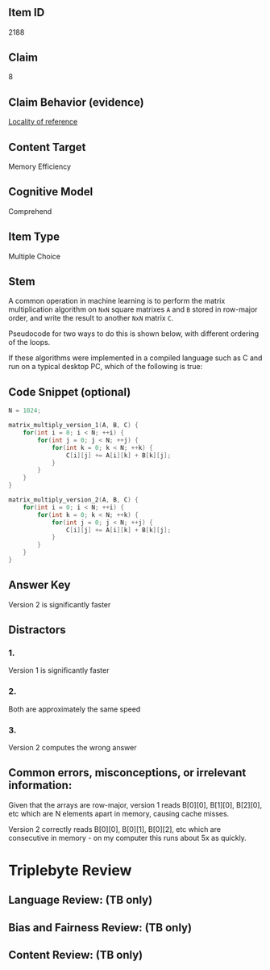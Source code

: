 #


## Item ID
2188

## Claim

8

## Claim Behavior (evidence)

[Locality of reference](https://en.wikipedia.org/wiki/Locality_of_reference)


## Content Target

Memory Efficiency

## Cognitive Model

Comprehend

## Item Type

Multiple Choice

## Stem

A common operation in machine learning is to perform the matrix multiplication algorithm on `NxN` square matrixes `A` and `B` stored in row-major order, and write the result to another `NxN` matrix `C`. 

Pseudocode for two ways to do this is shown below, with different ordering of the loops. 

If these algorithms were implemented in a compiled language such as C and run on a typical desktop PC, which of the following is true:


## Code Snippet (optional)

```C
N = 1024;

matrix_multiply_version_1(A, B, C) {
    for(int i = 0; i < N; ++i) {
        for(int j = 0; j < N; ++j) {
            for(int k = 0; k < N; ++k) {
                C[i][j] += A[i][k] + B[k][j];
            }
        }
    }
}

matrix_multiply_version_2(A, B, C) {
    for(int i = 0; i < N; ++i) {
        for(int k = 0; k < N; ++k) {
            for(int j = 0; j < N; ++j) {
                C[i][j] += A[i][k] + B[k][j];
            }
        }
    }
}
```


## Answer Key

Version 2 is significantly faster

## Distractors
### 1.

Version 1 is significantly faster

### 2.

Both are approximately the same speed

### 3.

Version 2 computes the wrong answer 


## Common errors, misconceptions, or irrelevant information:

Given that the arrays are row-major, version 1 reads B[0][0], B[1][0], B[2][0], etc which are N elements apart in memory, causing cache misses.

Version 2 correctly reads B[0][0], B[0][1], B[0][2], etc which are consecutive in memory - on my computer this runs about 5x as quickly.


# Triplebyte Review


## Language Review: (TB only)


## Bias and Fairness Review: (TB only)


## Content Review: (TB only)

